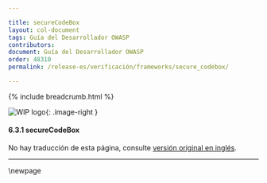 ```yaml
---

title: secureCodeBox
layout: col-document
tags: Guía del Desarrollador OWASP
contributors:
document: Guía del Desarrollador OWASP
order: 48310
permalink: /release-es/verificación/frameworks/secure_codebox/

---
```


{% include breadcrumb.html %}

<style type="text/css">
.image-right {
  height: 180px;
  display: block;
  margin-left: auto;
  margin-right: auto;
  float: right;
}
</style>

![WIP logo](../../../../assets/images/dg_wip.png "Trabajo en curso"){: .image-right }

#### 6.3.1 secureCodeBox

No hay traducción de esta página, consulte [versión original en inglés][release080301].

----

[release080301]: https://github.com/OWASP/www-project-developer-guide/blob/main/release/08-verification/03-frameworks/01-secure-codebox.md

\newpage
